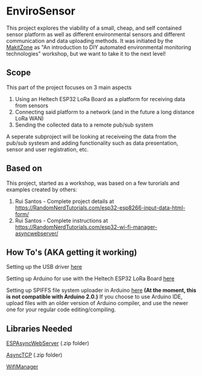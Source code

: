 # EnviroSensor

This project explores the viability of a small, cheap, and self contained sensor platform as well as different environmental sensors and different communication and data uploading methods. It was initiated by the [MakitZone](https://makeit.zone/) as "An introduction to DIY automated environmental monitoring technologies" workshop, but we want to take it to the next level!

## Scope
This part of the project focuses on 3 main aspects
1. Using an Heltech ESP32 LoRa Board as a platform for receiving data from sensors
2. Connecting said platform to a network (and in the future a long distance LoRa WAN)
3. Sending the collected data to a remote pub/sub system

A seperate subproject will be looking at receiveing the data from the pub/sub systesm and adding functionality such as data presentation, sensor and user registration, etc.

## Based on
This project, started as a workshop, was based on a few turorials and examples created by others:
1.  Rui Santos - Complete project details at https://RandomNerdTutorials.com/esp32-esp8266-input-data-html-form/
2.  Rui Santos - Complete instructions at https://RandomNerdTutorials.com/esp32-wi-fi-manager-asyncwebserver/

## How To's (AKA getting it working)
Setting up the USB driver [here](https://docs.heltec.org/general/establish_serial_connection.html)

Setting up Arduino for use with the Heltech ESP32 LoRa Board [here](https://docs.heltec.org/en/node/esp32/index.html)

Setting up SPIFFS file system uploader in Arduino [here](https://randomnerdtutorials.com/install-esp32-filesystem-uploader-arduino-ide/) 
**(At the moment, this is not compatible with Arduino 2.0.)**
If you choose to use Arduino IDE, upload files with an older version of Arduino compiler, and use the newer one for your regular code editing/compiling.

## Libraries Needed
[ESPAsyncWebServer](https://github.com/me-no-dev/ESPAsyncWebServer/archive/refs/heads/master.zip) (.zip folder)

[AsyncTCP](https://github.com/me-no-dev/AsyncTCP/archive/refs/heads/master.zip) (.zip folder)

[WifiManager](https://github.com/tzapu/WiFiManager)

